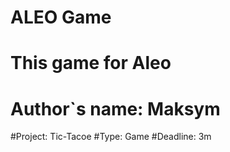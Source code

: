 # ALEO Game

# This game for Aleo
# Author`s name: Maksym
#Project: Tic-Tacoe
#Type: Game
#Deadline: 3m
